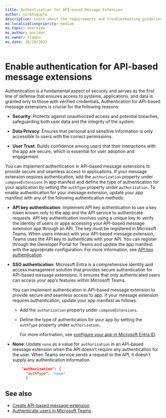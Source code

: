 ```yaml
---
title: Authentication for API-based Message Extension
author: surbhigupta
description: Learn about the requirements and troubleshooting guidelines for an API-based message extension, authentication, register an API key, and schema mapping.
ms.localizationpriority: medium
ms.topic: overview
ms.author: anclear
ms.owner: slamba
ms.date: 10/19/2023
---
```


# Enable authentication for API-based message extensions

Authentication is a fundamental aspect of security and serves as the first line of defense that ensures access to systems, applications, and data is granted only to those with verified credentials. Authentication for API-based message extensions is crucial for the following reasons:

* **Security**: Protects against unauthorized access and potential breaches, safeguarding both user data and the integrity of the system.
* **Data Privacy**: Ensures that personal and sensitive information is only accessible to users with the correct permissions.

* **User Trust**: Builds confidence among users that their interactions with the app are secure, which is essential for user adoption and engagement.

You can implement authentication in API-based message extensions to provide secure and seamless access to applications. If your message extension requires authentication, add the `authorization` property under `composeExtensions` in app manifest and define the type of authentication for your application by setting the `authType` property under `authorization`. To enable authentication for your message extension, update your app manifest with any of the following authentication methods:

* **API key authentication**: Implement API key authentication to use a key token known only to the app and the API service to authenticate requests. API key authentication involves using a unique key to verify the identity of users or apps accessing your API-based message extension app through an API. The key must be registered in Microsoft Teams. When users interact with your API-based message extension, Teams uses the API key to authenticate with your API. You can register through the Developer Portal for Teams and update the app manifest with the appropriate configuration. For more information, see [API key authentication](api-based-secret-service-auth.md).

* **SSO authentication**: Microsoft Entra is a comprehensive identity and access management solution that provides secure authentication for API-based message extensions. It ensures that only authenticated users can access your app’s features within Microsoft Teams.

  You can implement authentication in API-based message extension to provide secure and seamless access to app. If your message extension requires authentication, update your app manifest as follows:

  * Add the `authorization` property under `composeExtensions`.
  * Define the type of authentication for your app by setting the `authType` property under `authorization`.

    For more information, see [configure your app in Microsoft Entra ID](api-based-microsoft-entra.md).

* **None**: Update `none` as a value for `authorization` in an API-based message extension when the API doesn't require any authentication for the user. When Teams service sends a request to the API, it doesn't supply any authentication information.

    ```json
        "authorization": {
          "authType": "none"
          }
    ```

## See also

* [Create API-based message extension](create-api-message-extension.md)
* [Authenticate users in Microsoft Teams](../concepts/authentication/authentication.md)
